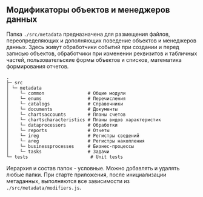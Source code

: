 ## Модификаторы объектов и менеджеров данных
Папка `./src/metadata` предназначена для размещения файлов, переопределяющих и дополняющих поведение объектов и менеджеров данных.
Здесь живут обработчики событий при создании и перед записью объектов, обработчики при изменении реквизитов и табличных частей, пользовательские формы объектов и списков, математика формирования отчетов.

```
.
├─ src
│ └─ metadata
│    └─ common                # Общие модули
│    └─ enums                 # Перечисления
│    └─ catalogs              # Справочники
│    └─ documents             # Документы
│    └─ chartsaccounts        # Планы счетов
│    └─ chartscharacteristics # Планы видов характеристик
│    └─ dataprocessors        # Обработки
│    └─ reports               # Отчеты
│    └─ ireg                  # Регистры сведений
│    └─ areg                  # Регистры накопления
│    └─ businessprocesses     # Бизнес-процессы
│    └─ tasks                 # Задачи
└─ tests                       # Unit tests
```

Иерархия и состав папок - условные. Можно добавлять и удалять любые папки. При старте приложения, после инициализации метаданных, выполняются все зависимости из `./src/metadata/modifiers.js`.
